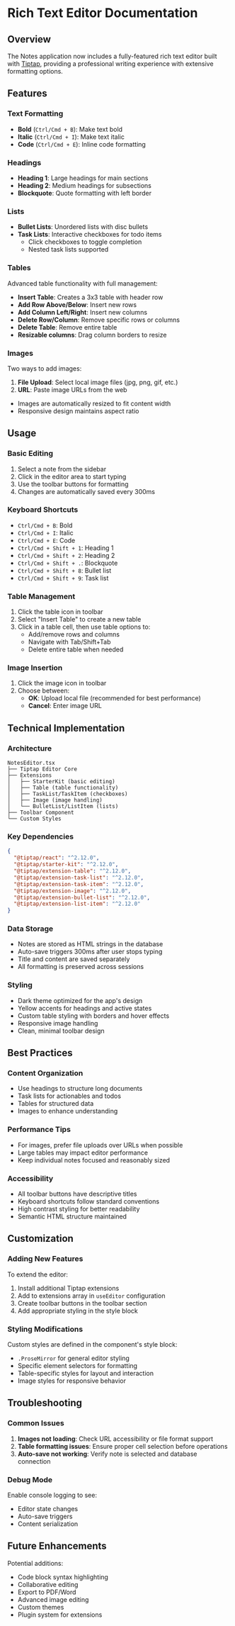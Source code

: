# Rich Text Editor Documentation

## Overview

The Notes application now includes a fully-featured rich text editor built with [Tiptap](https://tiptap.dev/), providing a professional writing experience with extensive formatting options.

## Features

### Text Formatting

- **Bold** (`Ctrl/Cmd + B`): Make text bold
- **Italic** (`Ctrl/Cmd + I`): Make text italic
- **Code** (`Ctrl/Cmd + E`): Inline code formatting

### Headings

- **Heading 1**: Large headings for main sections
- **Heading 2**: Medium headings for subsections
- **Blockquote**: Quote formatting with left border

### Lists

- **Bullet Lists**: Unordered lists with disc bullets
- **Task Lists**: Interactive checkboxes for todo items
  - Click checkboxes to toggle completion
  - Nested task lists supported

### Tables

Advanced table functionality with full management:

- **Insert Table**: Creates a 3x3 table with header row
- **Add Row Above/Below**: Insert new rows
- **Add Column Left/Right**: Insert new columns
- **Delete Row/Column**: Remove specific rows or columns
- **Delete Table**: Remove entire table
- **Resizable columns**: Drag column borders to resize

### Images

Two ways to add images:

1. **File Upload**: Select local image files (jpg, png, gif, etc.)
2. **URL**: Paste image URLs from the web

- Images are automatically resized to fit content width
- Responsive design maintains aspect ratio

## Usage

### Basic Editing

1. Select a note from the sidebar
2. Click in the editor area to start typing
3. Use the toolbar buttons for formatting
4. Changes are automatically saved every 300ms

### Keyboard Shortcuts

- `Ctrl/Cmd + B`: Bold
- `Ctrl/Cmd + I`: Italic
- `Ctrl/Cmd + E`: Code
- `Ctrl/Cmd + Shift + 1`: Heading 1
- `Ctrl/Cmd + Shift + 2`: Heading 2
- `Ctrl/Cmd + Shift + .`: Blockquote
- `Ctrl/Cmd + Shift + 8`: Bullet list
- `Ctrl/Cmd + Shift + 9`: Task list

### Table Management

1. Click the table icon in toolbar
2. Select "Insert Table" to create a new table
3. Click in a table cell, then use table options to:
   - Add/remove rows and columns
   - Navigate with Tab/Shift+Tab
   - Delete entire table when needed

### Image Insertion

1. Click the image icon in toolbar
2. Choose between:
   - **OK**: Upload local file (recommended for best performance)
   - **Cancel**: Enter image URL

## Technical Implementation

### Architecture

```
NotesEditor.tsx
├── Tiptap Editor Core
├── Extensions
│   ├── StarterKit (basic editing)
│   ├── Table (table functionality)
│   ├── TaskList/TaskItem (checkboxes)
│   ├── Image (image handling)
│   └── BulletList/ListItem (lists)
├── Toolbar Component
└── Custom Styles
```

### Key Dependencies

```json
{
  "@tiptap/react": "^2.12.0",
  "@tiptap/starter-kit": "^2.12.0",
  "@tiptap/extension-table": "^2.12.0",
  "@tiptap/extension-task-list": "^2.12.0",
  "@tiptap/extension-task-item": "^2.12.0",
  "@tiptap/extension-image": "^2.12.0",
  "@tiptap/extension-bullet-list": "^2.12.0",
  "@tiptap/extension-list-item": "^2.12.0"
}
```

### Data Storage

- Notes are stored as HTML strings in the database
- Auto-save triggers 300ms after user stops typing
- Title and content are saved separately
- All formatting is preserved across sessions

### Styling

- Dark theme optimized for the app's design
- Yellow accents for headings and active states
- Custom table styling with borders and hover effects
- Responsive image handling
- Clean, minimal toolbar design

## Best Practices

### Content Organization

- Use headings to structure long documents
- Task lists for actionables and todos
- Tables for structured data
- Images to enhance understanding

### Performance Tips

- For images, prefer file uploads over URLs when possible
- Large tables may impact editor performance
- Keep individual notes focused and reasonably sized

### Accessibility

- All toolbar buttons have descriptive titles
- Keyboard shortcuts follow standard conventions
- High contrast styling for better readability
- Semantic HTML structure maintained

## Customization

### Adding New Features

To extend the editor:

1. Install additional Tiptap extensions
2. Add to extensions array in `useEditor` configuration
3. Create toolbar buttons in the toolbar section
4. Add appropriate styling in the style block

### Styling Modifications

Custom styles are defined in the component's style block:

- `.ProseMirror` for general editor styling
- Specific element selectors for formatting
- Table-specific styles for layout and interaction
- Image styles for responsive behavior

## Troubleshooting

### Common Issues

1. **Images not loading**: Check URL accessibility or file format support
2. **Table formatting issues**: Ensure proper cell selection before operations
3. **Auto-save not working**: Verify note is selected and database connection

### Debug Mode

Enable console logging to see:

- Editor state changes
- Auto-save triggers
- Content serialization

## Future Enhancements

Potential additions:

- Code block syntax highlighting
- Collaborative editing
- Export to PDF/Word
- Advanced image editing
- Custom themes
- Plugin system for extensions
